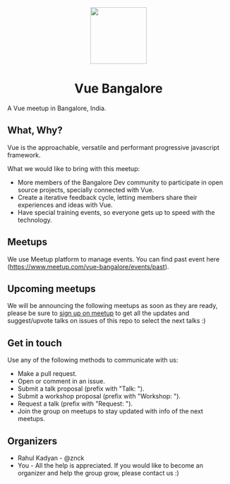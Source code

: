 <div align="center" style="text-align: center">
  <img src="https://vuejs.org/images/logo.png" width="128" />
  <h1>Vue Bangalore</h1>
</div>

A Vue meetup in Bangalore, India.

## What, Why?

Vue is the approachable, versatile and performant progressive javascript framework.

What we would like to bring with this meetup:

  - More members of the Bangalore Dev community to participate in open source projects, specially connected with Vue.
  - Create a iterative feedback cycle, letting members share their experiences and ideas with Vue.
  - Have special training events, so everyone gets up to speed with the technology.

## Meetups

We use Meetup platform to manage events. You can find past event here (https://www.meetup.com/vue-bangalore/events/past).

## Upcoming meetups

We will be announcing the following meetups as soon as they are ready, please be sure to [sign up on meetup](https://www.meetup.com/vue-bangalore/) to get all the updates and suggest/upvote talks on issues of this repo to select the next talks :)

## Get in touch

Use any of the following methods to communicate with us:

  - Make a pull request.
  - Open or comment in an issue.
  - Submit a talk proposal (prefix with "Talk: ").
  - Submit a workshop proposal (prefix with "Workshop: ").
  - Request a talk (prefix with "Request: ").
  - Join the group on meetups to stay updated with info of the next meetups.

## Organizers

  - Rahul Kadyan - @znck
  - You - All the help is appreciated. If you would like to become an organizer and help the group grow, please contact us :) 

